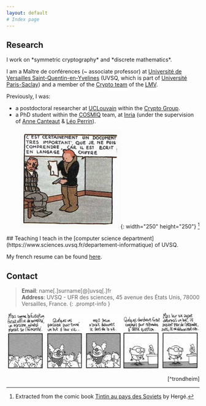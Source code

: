 ```yaml
---
layout: default
# Index page
---
```

## Research
<div class="row">
<div class="col-md-8">
I work on *symmetric cryptography* and *discrete mathematics*.

I am a Maître de conférences (~ associate professor) at [Université de Versailles Saint-Quentin-en-Yvelines](https://www.uvsq.fr/) (UVSQ, which is part of [Université Paris-Saclay](https://www.universite-paris-saclay.fr/)) and a member of the [Crypto team](https://lmv.math.cnrs.fr/equipes/cryptologie/) of the [LMV](https://lmv.math.cnrs.fr/).

Previously, I was:
- a postdoctoral researcher at [UCLouvain](https://uclouvain.be) within the [Crypto Group](https://www-crypto.elen.ucl.ac.be/crypto/).
- a PhD student within the [COSMIQ](https://www.rocq.inria.fr/secret/) team, at [Inria](https://www.inria.fr) (under the supervision of [Anne Canteaut](https://www.rocq.inria.fr/secret/Anne.Canteaut/) & [Léo Perrin](https://who.paris.inria.fr/Leo.Perrin/)).


<!-- I mainly cryptanalyze **symmetric** primitives, especially **lightweight** ones, such as *Ascon* (winner of the NIST lightweight competition) or *Midori*.

More recently, I started studying **Boolean functions**, and more specifically their cryptographic properties such as **APN**-ness (Almost Perfect Non-linear functions).

I am also part of some workgroups whose purposes are to **design** new primitives either for new use cases or focused on extreme performances. -->


</div>
<div class="col-md-4 align-self-center" align="right">

![tintin](/assets/img/tintin_chiffre.png){: width="250" height="250"} [^tintin]
</div>
</div>
## Teaching
I teach in the [computer science department](https://www.sciences.uvsq.fr/departement-informatique) of UVSQ.

My french resume can be found [here](./assets/pdf/2025_03_13_cv_baudrin_jules.pdf).


## Contact

>**Email**: name[.]surname[@]uvsq[.]fr  
**Address**: UVSQ - UFR des sciences, 45 avenue des États Unis, 78000 Versailles, France.
{: .prompt-info }


![trondheim](/assets/img/lewis_trondheim.png) 
<div style="text-align: right"> 
[^trondheim]
</div>

[^tintin]:  Extracted from the comic book [Tintin au pays des Soviets](https://en.wikipedia.org/wiki/Tintin_in_the_Land_of_the_Soviets) by Hergé.
[^trondheim]: Extracted from the comic book [Genèses apocalyptiques](https://www.lassociation.fr/catalogue/geneses-apocalyptiques/) by Lewis Trondheim.
